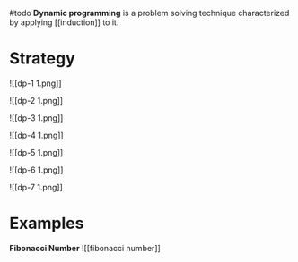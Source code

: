 #todo 
**Dynamic programming** is a problem solving technique characterized by applying [[induction]] to it. 


# Strategy

![[dp-1 1.png]]

![[dp-2 1.png]]

![[dp-3 1.png]]

![[dp-4 1.png]]

![[dp-5 1.png]]

![[dp-6 1.png]]

![[dp-7 1.png]]

# Examples

**Fibonacci Number**
![[fibonacci number]]
